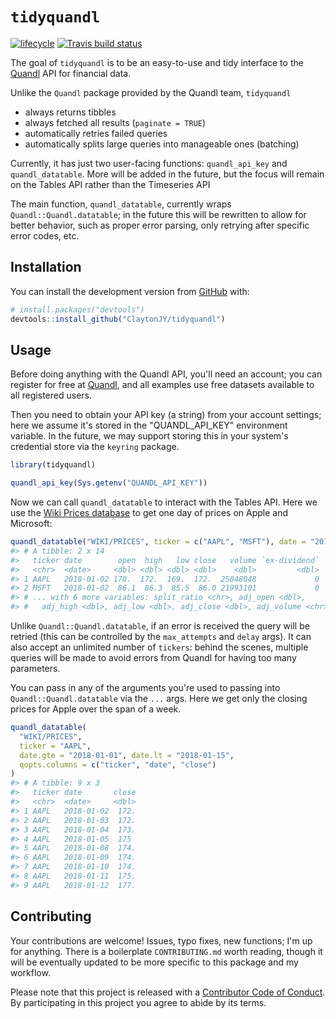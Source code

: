 
<!-- README.md is generated from README.Rmd. Please edit that file -->
`tidyquandl`
============

[![lifecycle](https://img.shields.io/badge/lifecycle-experimental-orange.svg)](https://tidyverse.org/lifecycle/#experimental) [![Travis build status](https://travis-ci.org/ClaytonJY/tidyquandl.svg?branch=master)](https://travis-ci.org/ClaytonJY/tidyquandl)

The goal of `tidyquandl` is to be an easy-to-use and tidy interface to the [Quandl](https://www.quandl.com/) API for financial data.

Unlike the `Quandl` package provided by the Quandl team, `tidyquandl`

-   always returns tibbles
-   always fetched all results (`paginate = TRUE`)
-   automatically retries failed queries
-   automatically splits large queries into manageable ones (batching)

Currently, it has just two user-facing functions: `quandl_api_key` and `quandl_datatable`. More will be added in the future, but the focus will remain on the Tables API rather than the Timeseries API

The main function, `quandl_datatable`, currently wraps `Quandl::Quandl.datatable`; in the future this will be rewritten to allow for better behavior, such as proper error parsing, only retrying after specific error codes, etc.

Installation
------------

You can install the development version from [GitHub](https://github.com/) with:

``` r
# install.packages("devtools")
devtools::install_github("ClaytonJY/tidyquandl")
```

Usage
-----

Before doing anything with the Quandl API, you'll need an account; you can register for free at [Quandl](https://www.quandl.com/), and all examples use free datasets available to all registered users.

Then you need to obtain your API key (a string) from your account settings; here we assume it's stored in the "QUANDL\_API\_KEY" environment variable. In the future, we may support storing this in your system's credential store via the `keyring` package.

``` r
library(tidyquandl)

quandl_api_key(Sys.getenv("QUANDL_API_KEY"))
```

Now we can call `quandl_datatable` to interact with the Tables API. Here we use the [Wiki Prices database](https://www.quandl.com/databases/WIKIP) to get one day of prices on Apple and Microsoft:

``` r
quandl_datatable("WIKI/PRICES", ticker = c("AAPL", "MSFT"), date = "2018-01-02")
#> # A tibble: 2 x 14
#>   ticker date        open  high   low close   volume `ex-dividend`
#>   <chr>  <date>     <dbl> <dbl> <dbl> <dbl>    <dbl>         <dbl>
#> 1 AAPL   2018-01-02 170.  172.  169.  172.  25048048             0
#> 2 MSFT   2018-01-02  86.1  86.3  85.5  86.0 21993101             0
#> # ... with 6 more variables: split_ratio <chr>, adj_open <dbl>,
#> #   adj_high <dbl>, adj_low <dbl>, adj_close <dbl>, adj_volume <chr>
```

Unlike `Quandl::Quandl.datatable`, if an error is received the query will be retried (this can be controlled by the `max_attempts` and `delay` args). It can also accept an unlimited number of `tickers`: behind the scenes, multiple queries will be made to avoid errors from Quandl for having too many parameters.

You can pass in any of the arguments you're used to passing into `Quandl::Quandl.datatable` via the `...` args. Here we get only the closing prices for Apple over the span of a week.

``` r
quandl_datatable(
  "WIKI/PRICES",
  ticker = "AAPL",
  date.gte = "2018-01-01", date.lt = "2018-01-15",
  qopts.columns = c("ticker", "date", "close")
)
#> # A tibble: 9 x 3
#>   ticker date       close
#>   <chr>  <date>     <dbl>
#> 1 AAPL   2018-01-02  172.
#> 2 AAPL   2018-01-03  172.
#> 3 AAPL   2018-01-04  173.
#> 4 AAPL   2018-01-05  175 
#> 5 AAPL   2018-01-08  174.
#> 6 AAPL   2018-01-09  174.
#> 7 AAPL   2018-01-10  174.
#> 8 AAPL   2018-01-11  175.
#> 9 AAPL   2018-01-12  177.
```

Contributing
------------

Your contributions are welcome! Issues, typo fixes, new functions; I'm up for anything. There is a boilerplate `CONTRIBUTING.md` worth reading, though it will be eventually updated to be more specific to this package and my workflow.

Please note that this project is released with a [Contributor Code of Conduct](.github/CODE_OF_CONDUCT.md). By participating in this project you agree to abide by its terms.
